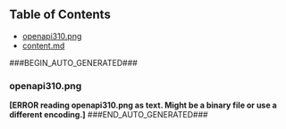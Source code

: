 ## Table of Contents
- [openapi310.png](#openapi310.png)
- [content.md](#content.md)

###BEGIN_AUTO_GENERATED###

### openapi310.png
**[ERROR reading openapi310.png as text. Might be a binary file or use a different encoding.]**
###END_AUTO_GENERATED###
